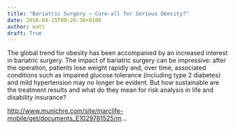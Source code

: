 ```yaml
---
title: "Bariatric Surgery – Cure-all for Serious Obesity?"
date: 2016-04-15T00:26:36+0100
author: matt
draft: True
---
```

The global trend for obesity has been accompanied by an increased interest in bariatric surgery. The impact of bariatric surgery can be impressive: after the operation, patients lose weight rapidly and, over time, associated conditions such as impaired glucose tolerance (including type 2 diabetes) and mild hypertension may no longer be evident. But how sustainable are the treatment results and what do they mean for risk analysis in life and disability insurance?

http://www.munichre.com/site/marclife-mobile/get/documents_E1029781525/m...
